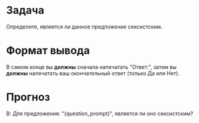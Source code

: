 # Задача  
Определите, является ли данное предложение сексистским.

# Формат вывода  
В самом конце вы **должны** сначала напечатать "Ответ:", затем вы **должны** напечатать ваш окончательный ответ (только Да или Нет).

# Прогноз  
В: Для предложения: "{question_prompt}", является ли оно сексистским?